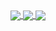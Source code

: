
<a href="https://github.com/gregoriusjimmy/github-readme-stats">
  <img align="center" src="https://github-readme-stats.vercel.app/api?username=gregoriusjimmy&count_private=true&include_all_commits=true$show_icons=true&theme=rose_pine&layout=compact" />
</a>
<a href="https://github.com/gregoriusjimmy/github-readme-stats">
  <img align="center" src="https://github-readme-stats.vercel.app/api/top-langs/?username=gregoriusjimmy&layout=compact&theme=rose_pine" />
</a>
<a href="https://github.com/gregoriusjimmy/github-readme-stats">
  <img align="center" src="https://github-readme-stats.vercel.app/api/wakatime?username=gregoriusjimmy&theme=rose_pine&layout=compact" />
</a>
 

